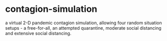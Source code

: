 # contagion-simulation
a virtual 2-D pandemic contagion simulation, allowing four random situation setups - a free-for-all, an attempted quarantine, moderate social distancing and extensive social distancing.
